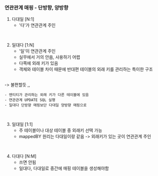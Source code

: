 ### 연관관계 매핑 - 단방향, 양방향
1. 다대일 [N:1]
    - '다'가 연관관계 주인

<br>

2. 일대다 [1:N]
    - '일'이 연관관계 주인
    - 실무에서 거의 안씀, 사용하기 어렵
    - 다쪽에 외래 키가 있음
    - 객체와 테이블 차이 때문에 반대편 테이블의 외래 키를 관리하는 특이한 구조
<br>
        -> 불편할듯 ,,
    
    - 엔티티가 관리하는 외래 키가 다른 테이블에 있음
    - 연관관계 UPDATE SQL 실행
    - 일대다 단방향 매핑보단 다대일 양방향 매핑으로

<br>


3. 일대일 [1:1]
    - 주 테이블이나 대상 테이블 중 외래키 선택 가능
    - mappedBY 원리는 다대일이랑 같음 -> 외래키가 있는 곳이 연관관계 주인

<br>


4. 다대다 [N:M]
    - 쓰면 안됨
    - 일대다, 다대일로 중간에 매핑 테이블을 생성해야함

